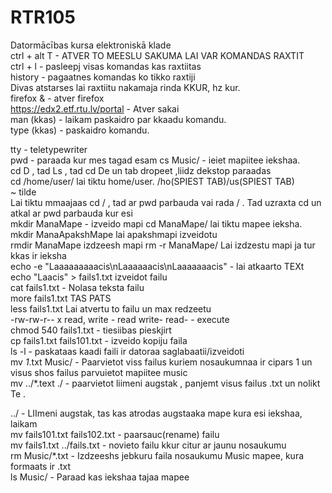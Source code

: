 # RTR105
Datormācības kursa elektroniskā klade   
ctrl + alt T -  ATVER TO MEESLU SAKUMA LAI VAR KOMANDAS RAXTIT  
ctrl + l -  pasleepj visas komandas kas raxtiitas  
history - pagaatnes komandas ko tikko raxtiji  
Divas atstarses lai raxtiitu nakamaja rinda KKUR, hz kur.  
firefox &   - atver firefox  
https://edx2.etf.rtu.lv/portal  -  Atver sakai   
man (kkas) -  laikam paskaidro par kkaadu komandu.  
type (kkas) - paskaidro komandu. 
  
tty   - teletypewriter  
pwd - paraada kur mes tagad esam
cs Music/  - ieiet mapiitee iekshaa.    
cd D  , tad Ls  , tad cd De  un tab dropeet ,liidz dekstop paraadas   
cd /home/user/  lai tiktu home/user.    /ho(SPIEST TAB)/us(SPIEST TAB)    
~ tilde  
Lai tiktu mmaajaas   cd /     , tad ar pwd parbauda vai rada  /   .  Tad  uzraxta cd un atkal ar pwd parbauda kur esi  
mkdir ManaMape - izveido mapi cd ManaMape/  lai tiktu mapee ieksha.  mkdir ManaApakshMape lai apakshmapi izveidotu  
rmdir ManaMape   izdzeesh mapi rm -r ManaMape/       Lai izdzestu mapi ja tur kkas ir ieksha  
echo -e "Laaaaaaaaacis\nLaaaaaacis\nLaaaaaaacis" -  lai atkaarto TEXt  
echo "Laacis" > fails1.txt   izveidot failu    
cat fails1.txt    - Nolasa teksta failu    
more fails1.txt  TAS PATS    
less fails1.txt Lai atvertu to failu un max redzeetu  
-rw-rw-r-- x read, write - read write- read- - execute    
chmod 540 fails1.txt  - tiesiibas pieskjirt  
cp fails1.txt fails101.txt  - izveido kopiju faila   
ls -l - paskataas kaadi faili ir datoraa saglabaatii/izveidoti    
mv *1*.txt Music/    - Paarvietot viss failus kuriem nosaukumnaa ir cipars 1 un visus shos failus parvuietot mapiitee music  
mv ../*.text ./     - paarvietot liimeni augstak , panjemt visus failus .txt un nolikt Te .   

../  -   LIImeni augstak, tas kas atrodas augstaaka mape kura esi iekshaa, laikam  
mv fails101.txt fails102.txt - paarsauc(rename) failu  
mv fails1.txt ../fails.txt  - novieto failu kkur citur ar jaunu nosaukumu  
rm Music/*.txt  - Izdzeeshs jebkuru faila nosaukumu Music mapee, kura formaats ir .txt   
ls Music/   -  Paraad kas iekshaa tajaa mapee  






 
